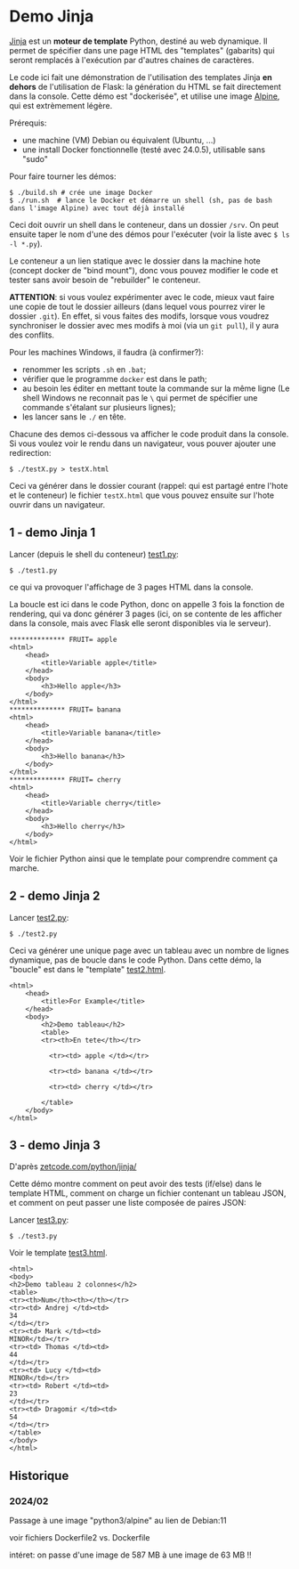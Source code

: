 # Demo Jinja

[Jinja](https://jinja.palletsprojects.com/) est un **moteur de template** Python, destiné au web dynamique.
Il permet de spécifier dans une page HTML des "templates" (gabarits) qui seront remplacés à l'exécution par d'autres chaines de caractères.

Le code ici fait une démonstration de l'utilisation des templates Jinja **en dehors** de l'utilisation de Flask:
la génération du HTML se fait directement dans la console.
Cette démo est "dockerisée", et utilise une image [Alpine](https://fr.wikipedia.org/wiki/Alpine_Linux), qui est extrèmement légère.

Prérequis:
* une machine (VM) Debian ou équivalent (Ubuntu, ...)
* une install Docker fonctionnelle (testé avec 24.0.5), utilisable sans "sudo"

Pour faire tourner les démos:
```
$ ./build.sh # crée une image Docker
$ ./run.sh  # lance le Docker et démarre un shell (sh, pas de bash dans l'image Alpine) avec tout déjà installé
```

Ceci doit ouvrir un shell dans le conteneur, dans un dossier `/srv`.
On peut ensuite taper le nom d'une des démos pour l'exécuter (voir la liste avec `$ ls -l *.py`).

Le conteneur a un lien statique avec le dossier dans la machine hote
(concept docker de "bind mount"),
donc vous pouvez modifier le code et tester sans avoir besoin de "rebuilder" le conteneur.

**ATTENTION**: si vous voulez expérimenter avec le code, mieux vaut faire une copie de tout le dossier ailleurs
(dans lequel vous pourrez virer le dossier `.git`).
En effet, si vous faites des modifs, lorsque vous voudrez synchroniser le dossier avec mes modifs à moi (via un `git pull`),
il y aura des conflits.


Pour les machines Windows, il faudra (à confirmer?):
* renommer les scripts `.sh` en `.bat`;
* vérifier que le programme `docker` est dans le path;
* au besoin les éditer en mettant toute la commande sur la même ligne (Le shell Windows ne reconnait pas le `\` qui permet de spécifier une commande s'étalant sur plusieurs lignes);
* les lancer sans le `./` en tête.

Chacune des demos ci-dessous va afficher le code produit dans la console.
Si vous voulez voir le rendu dans un navigateur, vous pouver ajouter une redirection:
```
$ ./testX.py > testX.html
```
Ceci va générer dans le dossier courant
(rappel: qui est partagé entre l'hote et le conteneur)
le fichier `testX.html` que vous pouvez ensuite sur l'hote ouvrir dans un navigateur.


## 1 - demo Jinja 1

Lancer (depuis le shell du conteneur) [test1.py](test1.py):
```
$ ./test1.py
```
ce qui va provoquer l'affichage de 3 pages HTML dans la console.

La boucle est ici dans le code Python, donc on appelle 3 fois la fonction de rendering, qui va donc générer 3 pages
(ici, on se contente de les afficher dans la console, mais avec Flask elle seront disponibles via le serveur).
```
************** FRUIT= apple
<html>
    <head>
        <title>Variable apple</title>
    </head>
    <body>
        <h3>Hello apple</h3>
    </body>
</html>
************** FRUIT= banana
<html>
    <head>
        <title>Variable banana</title>
    </head>
    <body>
        <h3>Hello banana</h3>
    </body>
</html>
************** FRUIT= cherry
<html>
    <head>
        <title>Variable cherry</title>
    </head>
    <body>
        <h3>Hello cherry</h3>
    </body>
</html>
```
Voir le fichier Python ainsi que le template pour comprendre comment ça marche.

## 2 - demo Jinja 2

Lancer [test2.py](test2.py):
```
$ ./test2.py
```

Ceci va générer une unique page avec un tableau avec un nombre de lignes dynamique, pas de boucle dans le code Python.
Dans cette démo, la "boucle" est dans le "template" [test2.html](templates/test2.html).
```
<html>
    <head>
        <title>For Example</title>
    </head>
    <body>
        <h2>Demo tableau</h2>
        <table>
        <tr><th>En tete</th></tr>
        
          <tr><td> apple </td></tr>  
        
          <tr><td> banana </td></tr>  
        
          <tr><td> cherry </td></tr>  
        
        </table>
    </body>
</html>
```

## 3 - demo Jinja 3

D'après [zetcode.com/python/jinja/](https://zetcode.com/python/jinja/)

Cette démo montre comment on peut avoir des tests (if/else) dans le template HTML,
comment on charge un fichier contenant un tableau JSON, 
et comment on peut passer une liste composée de paires JSON:

Lancer [test3.py](demo_jinja/test3.py):
```
$ ./test3.py
```
Voir le template [test3.html](templates/test3.html).
```
<html>
<body>
<h2>Demo tableau 2 colonnes</h2>
<table>
<tr><th>Num</th><th></th></tr>
<tr><td> Andrej </td><td>
34
</td></tr>
<tr><td> Mark </td><td>
MINOR</td></tr>
<tr><td> Thomas </td><td>
44
</td></tr>
<tr><td> Lucy </td><td>
MINOR</td></tr>
<tr><td> Robert </td><td>
23
</td></tr>
<tr><td> Dragomir </td><td>
54
</td></tr>
</table>
</body>
</html>
```



## Historique

### 2024/02
Passage à une image "python3/alpine" au lien de Debian:11

voir fichiers Dockerfile2 vs. Dockerfile

intéret: on passe d'une image de 587 MB à une image de 63 MB !!


